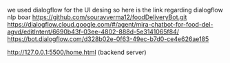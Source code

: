 we used dialogflow for the UI desing 
so here is the link regarding dialogflow nlp boar
https://github.com/souravverma12/foodDeliveryBot.git
https://dialogflow.cloud.google.com/#/agent/mira-chatbot-for-food-del-agvd/editIntent/6690b43f-03ee-4802-888d-5e3141065f84/
https://bot.dialogflow.com/d328b02e-0f63-49ec-b7d0-ce4e626ae185

http://127.0.0.1:5500/home.html (backend server)

